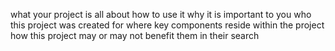 what your project is all about
how to use it
why it is important to you
who this project was created for
where key components reside within the project
how this project may or may not benefit them in their search
